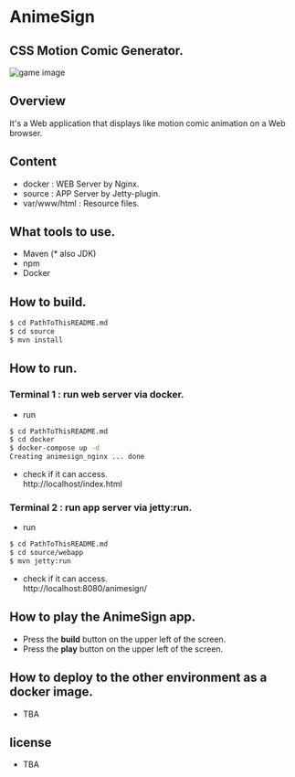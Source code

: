 # AnimeSign
## CSS Motion Comic Generator. 
![game image](https://i.imgur.com/MLwz2nx.png)

## Overview
It's a Web application that displays like motion comic animation on a Web browser.

## Content
- docker : WEB Server by Nginx.
- source : APP Server by Jetty-plugin.
- var/www/html : Resource files.

## What tools to use.
- Maven (* also JDK)
- npm
- Docker

## How to build.
```sh
$ cd PathToThisREADME.md
$ cd source
$ mvn install
```

## How to run.
### Terminal 1 : run web server via docker.
- run
```sh
$ cd PathToThisREADME.md
$ cd docker
$ docker-compose up -d
Creating animesign_nginx ... done
```
- check if it can access.  
http://localhost/index.html  

### Terminal 2 : run app server via jetty:run.
- run
```sh
$ cd PathToThisREADME.md
$ cd source/webapp
$ mvn jetty:run
```
- check if it can access.  
http://localhost:8080/animesign/

## How to play the AnimeSign app.
- Press the **build** button on the upper left of the screen.
- Press the **play** button on the upper left of the screen.

## How to deploy to the other environment as a docker image.
- TBA

## license
- TBA
